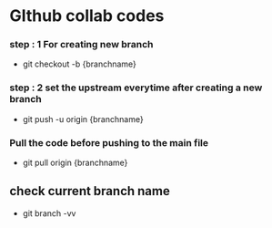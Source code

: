 # GIthub collab codes

### step : 1 For creating new branch
* git checkout -b {branchname}

### step : 2 set the upstream everytime after creating a new branch
* git push -u origin {branchname}

### Pull the code before pushing to the main file
* git pull origin  {branchname}

## check current branch name
* git branch -vv

